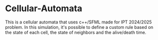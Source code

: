 # Cellular-Automata
This is a cellular automata that uses c++/SFML made for IPT 2024/2025 problem. In this simulation, it's possible to define a custom rule based on the state of each cell, the state of neighbors and the alive/death time.
